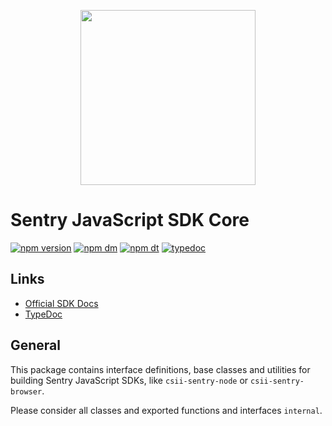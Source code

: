 <p align="center">
  <a href="https://sentry.io" target="_blank" align="center">
    <img src="https://sentry-brand.storage.googleapis.com/sentry-logo-black.png" width="280">
  </a>
  <br />
</p>

# Sentry JavaScript SDK Core

[![npm version](https://img.shields.io/npm/v/csii-sentry-core.svg)](https://www.npmjs.com/package/csii-sentry-core)
[![npm dm](https://img.shields.io/npm/dm/csii-sentry-core.svg)](https://www.npmjs.com/package/csii-sentry-core)
[![npm dt](https://img.shields.io/npm/dt/csii-sentry-core.svg)](https://www.npmjs.com/package/csii-sentry-core)
[![typedoc](https://img.shields.io/badge/docs-typedoc-blue.svg)](http://getsentry.github.io/sentry-javascript/)

## Links

- [Official SDK Docs](https://docs.sentry.io/quickstart/)
- [TypeDoc](http://getsentry.github.io/sentry-javascript/)

## General

This package contains interface definitions, base classes and utilities for building Sentry JavaScript SDKs, like
`csii-sentry-node` or `csii-sentry-browser`.

Please consider all classes and exported functions and interfaces `internal`.
